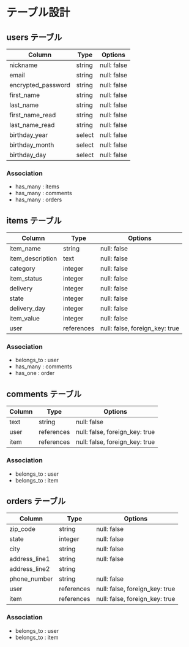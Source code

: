 # テーブル設計

## users テーブル

| Column             | Type   | Options     |
| ------------------ | ------ | ----------- |
| nickname           | string | null: false |
| email              | string | null: false |
| encrypted_password | string | null: false |
| first_name         | string | null: false |
| last_name          | string | null: false |
| first_name_read    | string | null: false |
| last_name_read     | string | null: false |
| birthday_year      | select | null: false |
| birthday_month     | select | null: false |
| birthday_day       | select | null: false |

### Association

- has_many : items
- has_many : comments
- has_many : orders

## items テーブル

| Column           | Type       | Options                        |
| ---------------- | ---------- | ------------------------------ |
| item_name        | string     | null: false                    |
| item_description | text       | null: false                    |
| category         | integer    | null: false                    |
| item_status      | integer    | null: false                    |
| delivery         | integer    | null: false                    |
| state            | integer    | null: false                    |
| delivery_day     | integer    | null: false                    |
| item_value       | integer    | null: false                    |
| user             | references | null: false, foreign_key: true |

### Association

- belongs_to : user
- has_many : comments
- has_one : order

## comments テーブル

| Column | Type   | Options                            |
| ------ | ------ | ---------------------------------- |
| text   | string | null: false                        |
| user   | references | null: false, foreign_key: true |
| item   | references | null: false, foreign_key: true |

### Association

- belongs_to : user
- belongs_to : item

## orders テーブル

| Column         | Type       | Options                        |
| -------------- | ---------- | ------------------------------ |
| zip_code       | string     | null: false                    |
| state          | integer    | null: false                    |
| city           | string     | null: false                    |
| address_line1  | string     | null: false                    |
| address_line2  | string     |                                |
| phone_number   | string     | null: false                    |
| user           | references | null: false, foreign_key: true |
| item           | references | null: false, foreign_key: true |

### Association

- belongs_to : user
- belongs_to : item
